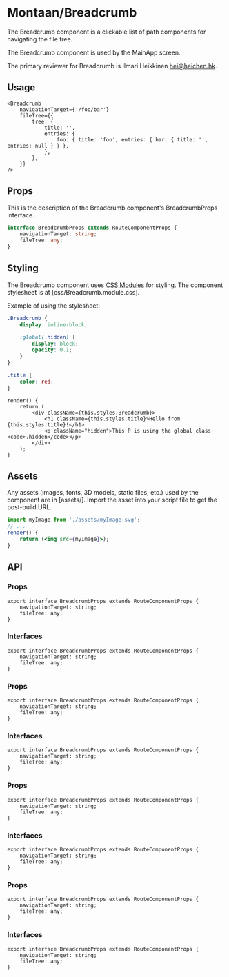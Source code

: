 # Montaan/Breadcrumb

The Breadcrumb component is a clickable list of path components for navigating the file tree.

The Breadcrumb component is used by the MainApp screen.

The primary reviewer for Breadcrumb is Ilmari Heikkinen <hei@heichen.hk>.

## Usage

```tsx
<Breadcrumb
	navigationTarget={'/foo/bar'}
	fileTree={{
		tree: {
			title: '',
			entries: {
				foo: { title: 'foo', entries: { bar: { title: '', entries: null } } },
			},
		},
	}}
/>
```

## Props

This is the description of the Breadcrumb component's BreadcrumbProps interface.

```ts
interface BreadcrumbProps extends RouteComponentProps {
	navigationTarget: string;
	fileTree: any;
}
```

## Styling

The Breadcrumb component uses [CSS Modules](https://github.com/css-modules/css-modules) for styling. The component stylesheet is at [css/Breadcrumb.module.css].

Example of using the stylesheet:

```css
.Breadcrumb {
	display: inline-block;

	:global(.hidden) {
		display: block;
		opacity: 0.1;
	}
}

.title {
	color: red;
}
```

```tsx
render() {
    return (
        <div className={this.styles.Breadcrumb}>
            <h1 className={this.styles.title}>Hello from {this.styles.title}!</h1>
            <p className="hidden">This P is using the global class <code>.hidden</code></p>
        </div>
    );
}
```

## Assets

Any assets (images, fonts, 3D models, static files, etc.) used by the component are in [assets/]. Import the asset into your script file to get the post-build URL.

```jsx
import myImage from './assets/myImage.svg';
// ...
render() {
    return (<img src={myImage}>);
}
```

## API

### Props

```tsx
export interface BreadcrumbProps extends RouteComponentProps {
	navigationTarget: string;
	fileTree: any;
}
```

### Interfaces

```tsx
export interface BreadcrumbProps extends RouteComponentProps {
	navigationTarget: string;
	fileTree: any;
}
```

### Props

```tsx
export interface BreadcrumbProps extends RouteComponentProps {
	navigationTarget: string;
	fileTree: any;
}
```

### Interfaces

```tsx
export interface BreadcrumbProps extends RouteComponentProps {
	navigationTarget: string;
	fileTree: any;
}
```

### Props

```tsx
export interface BreadcrumbProps extends RouteComponentProps {
	navigationTarget: string;
	fileTree: any;
}
```

### Interfaces

```tsx
export interface BreadcrumbProps extends RouteComponentProps {
	navigationTarget: string;
	fileTree: any;
}
```

### Props

```tsx
export interface BreadcrumbProps extends RouteComponentProps {
	navigationTarget: string;
	fileTree: any;
}
```

### Interfaces

```tsx
export interface BreadcrumbProps extends RouteComponentProps {
	navigationTarget: string;
	fileTree: any;
}
```
